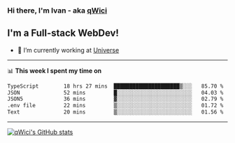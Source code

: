 ### Hi there, I'm Ivan - aka [qWici][website]

## I'm a Full-stack WebDev!
- 🔭 I’m currently working at [Universe][universe]

---

📊 **This week I spent my time on**
<!--START_SECTION:waka-->

```txt
TypeScript        18 hrs 27 mins  █████████████████████▒░░░   85.70 %
JSON              52 mins         █░░░░░░░░░░░░░░░░░░░░░░░░   04.03 %
JSON5             36 mins         ▓░░░░░░░░░░░░░░░░░░░░░░░░   02.79 %
.env file         22 mins         ▒░░░░░░░░░░░░░░░░░░░░░░░░   01.72 %
Text              20 mins         ▒░░░░░░░░░░░░░░░░░░░░░░░░   01.56 %
```

<!--END_SECTION:waka-->

---

[![qWici's GitHub stats](https://github-readme-stats.vercel.app/api?username=qWici)](https://github.com/qWici/github-readme-stats)

[website]: https://devkucher.com
[twitter]: https://twitter.com/KucherDev
[linkedin]: https://www.linkedin.com/in/ivankucher
[universe]: https://universeapps.limited
